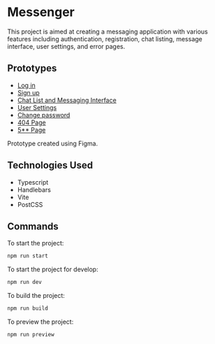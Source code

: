 # Messenger

This project is aimed at creating a messaging application with various features including authentication, registration, chat listing, message interface, user settings, and error pages.

## Prototypes

- [Log in](https://www.figma.com/file/A3TWZ9IwtPB9CpqfImKDo8/Messenger?type=design&node-id=121-4407&mode=design&t=5hkqfg2oWezh7Xzs-4)
- [Sign up](https://www.figma.com/file/A3TWZ9IwtPB9CpqfImKDo8/Messenger?type=design&node-id=121-4421&mode=design&t=5hkqfg2oWezh7Xzs-11)
- [Chat List and Messaging Interface](https://www.figma.com/file/A3TWZ9IwtPB9CpqfImKDo8/Messenger?type=design&node-id=121-4991&mode=design&t=5hkqfg2oWezh7Xzs-11)
- [User Settings](https://www.figma.com/file/A3TWZ9IwtPB9CpqfImKDo8/Messenger?type=design&node-id=121-5288&mode=design&t=5hkqfg2oWezh7Xzs-11)
- [Change password](https://www.figma.com/file/A3TWZ9IwtPB9CpqfImKDo8/Messenger?type=design&node-id=2112-1437&mode=design&t=5hkqfg2oWezh7Xzs-11)
- [404 Page](https://www.figma.com/file/A3TWZ9IwtPB9CpqfImKDo8/Messenger?type=design&node-id=2095-25&mode=design&t=5hkqfg2oWezh7Xzs-11)
- [5\*\* Page](https://www.figma.com/file/A3TWZ9IwtPB9CpqfImKDo8/Messenger?type=design&node-id=2095-58&mode=design&t=5hkqfg2oWezh7Xzs-11)


Prototype created using Figma.

## Technologies Used

- Typescript
- Handlebars
- Vite
- PostCSS

## Commands

To start the project:

```bash
npm run start
```

To start the project for develop:

```bash
npm run dev
```

To build the project:

```bash
npm run build
```
To preview the project:

```bash
npm run preview
```